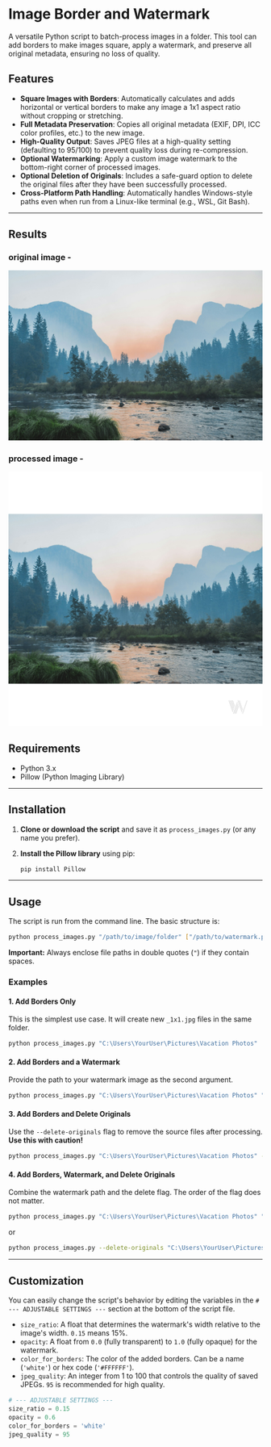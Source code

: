 # Image Border and Watermark

A versatile Python script to batch-process images in a folder. This tool can add borders to make images square, apply a watermark, and preserve all original metadata, ensuring no loss of quality.

## Features

- **Square Images with Borders**: Automatically calculates and adds horizontal or vertical borders to make any image a 1x1 aspect ratio without cropping or stretching.
- **Full Metadata Preservation**: Copies all original metadata (EXIF, DPI, ICC color profiles, etc.) to the new image.
- **High-Quality Output**: Saves JPEG files at a high-quality setting (defaulting to 95/100) to prevent quality loss during re-compression.
- **Optional Watermarking**: Apply a custom image watermark to the bottom-right corner of processed images.
- **Optional Deletion of Originals**: Includes a safe-guard option to delete the original files after they have been successfully processed.
- **Cross-Platform Path Handling**: Automatically handles Windows-style paths even when run from a Linux-like terminal (e.g., WSL, Git Bash).

---

## Results

### original image -      
![image alt](https://github.com/Uvindu/insta_borders/blob/e243f2022977c2c8ffff3eb57f4b16f0baba6529/test.jpg)

### processed image -     
![image alt](https://github.com/Uvindu/insta_borders/blob/e243f2022977c2c8ffff3eb57f4b16f0baba6529/test_1x1.jpg)


## Requirements

- Python 3.x
- Pillow (Python Imaging Library)

---

## Installation

1.  **Clone or download the script** and save it as `process_images.py` (or any name you prefer).

2.  **Install the Pillow library** using pip:
    ```bash
    pip install Pillow
    ```

---

## Usage

The script is run from the command line. The basic structure is:

```bash
python process_images.py "/path/to/image/folder" ["/path/to/watermark.png"] [--delete-originals]
```

**Important:** Always enclose file paths in double quotes (`"`) if they contain spaces.

### Examples

#### 1. Add Borders Only

This is the simplest use case. It will create new `_1x1.jpg` files in the same folder.

```bash
python process_images.py "C:\Users\YourUser\Pictures\Vacation Photos"
```

#### 2. Add Borders and a Watermark

Provide the path to your watermark image as the second argument.

```bash
python process_images.py "C:\Users\YourUser\Pictures\Vacation Photos" "C:\Users\YourUser\Documents\my_logo.png"
```

#### 3. Add Borders and Delete Originals

Use the `--delete-originals` flag to remove the source files after processing. **Use this with caution!**

```bash
python process_images.py "C:\Users\YourUser\Pictures\Vacation Photos" --delete-originals
```

#### 4. Add Borders, Watermark, and Delete Originals

Combine the watermark path and the delete flag. The order of the flag does not matter.

```bash
python process_images.py "C:\Users\YourUser\Pictures\Vacation Photos" "C:\Users\YourUser\Documents\my_logo.png" --delete-originals
```
or
```bash
python process_images.py --delete-originals "C:\Users\YourUser\Pictures\Vacation Photos" "C:\Users\YourUser\Documents\my_logo.png"
```

---

## Customization

You can easily change the script's behavior by editing the variables in the `# --- ADJUSTABLE SETTINGS ---` section at the bottom of the script file.

-   `size_ratio`: A float that determines the watermark's width relative to the image's width. `0.15` means 15%.
-   `opacity`: A float from `0.0` (fully transparent) to `1.0` (fully opaque) for the watermark.
-   `color_for_borders`: The color of the added borders. Can be a name (`'white'`) or hex code (`'#FFFFFF'`).
-   `jpeg_quality`: An integer from 1 to 100 that controls the quality of saved JPEGs. `95` is recommended for high quality.

```python
# --- ADJUSTABLE SETTINGS ---
size_ratio = 0.15
opacity = 0.6
color_for_borders = 'white'
jpeg_quality = 95